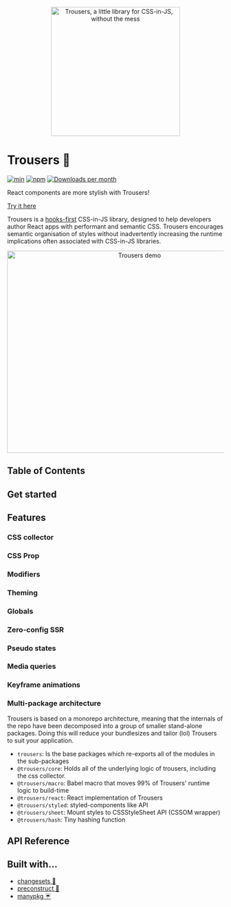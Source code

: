 <p align="center">
  <img width="300" height="300" src="assets/trousers-logo.png" alt="Trousers, a little library for CSS-in-JS, without the mess">
</p>

# Trousers 👖

[![min](https://img.shields.io/bundlephobia/min/trousers.svg)](https://www.npmjs.com/package/trousers)
[![npm](https://img.shields.io/npm/v/trousers.svg)](https://www.npmjs.com/package/trousers)
[![Downloads per month](https://img.shields.io/npm/dm/trousers.svg)](https://www.npmjs.com/package/trousers)

React components are more stylish with Trousers!

[Try it here](https://danieldelcore.github.io/trousers/)

Trousers is a [hooks-first](https://reactjs.org/docs/hooks-overview.html) CSS-in-JS library, designed to help developers author React apps with performant and semantic CSS. Trousers encourages semantic organisation of styles without inadvertently increasing the runtime implications often associated with CSS-in-JS libraries.

<p align="center">
  <img width="600" height="470" src="assets/trousers-demo-web.jpg" alt="Trousers demo">
</p>

## Table of Contents

<!-- toc -->
<!-- tocstop -->

## Get started

## Features

### CSS collector

### CSS Prop

### Modifiers

### Theming

### Globals

### Zero-config SSR

### Pseudo states

### Media queries

### Keyframe animations

### Multi-package architecture

Trousers is based on a monorepo architecture, meaning that the internals of the repo have been decomposed into a group of smaller stand-alone packages. Doing this will reduce your bundlesizes and tailor (lol) Trousers to suit your application.

-   `trousers`: Is the base packages which re-exports all of the modules in the sub-packages
-   `@trousers/core`: Holds all of the underlying logic of trousers, including the css collector.
-   `@trousers/macro`: Babel macro that moves 99% of Trousers' runtime logic to build-time
-   `@trousers/react`: React implementation of Trousers
-   `@trousers/styled`: styled-components like API
-   `@trousers/sheet`: Mount styles to CSSStyleSheet API (CSSOM wrapper)
-   `@trousers/hash`: Tiny hashing function

## API Reference

## Built with...

-   [changesets 🦋](https://github.com/atlassian/changesets)
-   [preconstruct 🎁](https://github.com/danieldelcore/trousers)
-   [manypkg ☔️](https://github.com/Thinkmill/manypkg)
